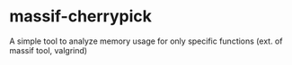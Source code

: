 # massif-cherrypick
A simple tool to analyze memory usage for only specific functions (ext. of massif tool, valgrind)
